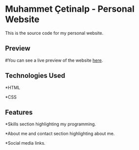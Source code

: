 # Muhammet Çetinalp - Personal Website

This is the source code for my personal website.


## Preview

#You can see a live preview of the website [here](http://muhammetcetinalp.000.pe).


## Technologies Used

*HTML

*CSS


## Features

*Skills section highlighting my programming.

*About me and contact section highlighting about me.

*Social media links.
